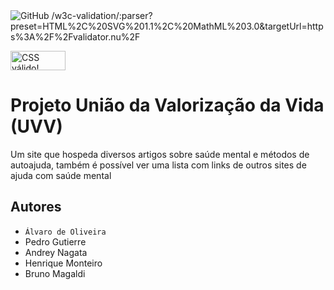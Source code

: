 <img alt="GitHub" src="https://img.shields.io/github/license/Alvaro-Siqueira-Silva/2emia-projeto">
/w3c-validation/:parser?preset=HTML%2C%20SVG%201.1%2C%20MathML%203.0&targetUrl=https%3A%2F%2Fvalidator.nu%2F

<p>
<a href="http://jigsaw.w3.org/css-validator/check/referer">
    <img style="border:0;width:88px;height:31px"
        src="http://jigsaw.w3.org/css-validator/images/vcss-blue"
        alt="CSS válido!" />
    </a>
</p>

# Projeto União da Valorização da Vida (UVV)
Um site que hospeda diversos artigos sobre saúde mental e métodos de autoajuda, também é possível ver uma lista com links de outros sites de ajuda com saúde mental 
## Autores
- ` Álvaro de Oliveira `
- Pedro Gutierre
- Andrey Nagata
- Henrique Monteiro
- Bruno Magaldi
